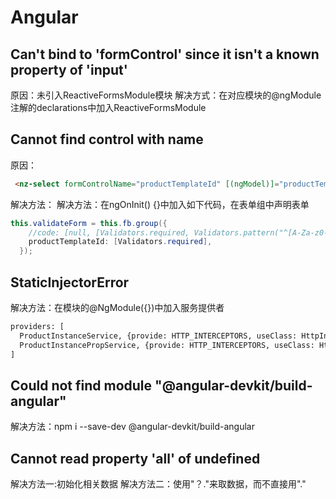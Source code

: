 # Angular

## Can't bind to 'formControl' since it isn't a known property of 'input'
原因：未引入ReactiveFormsModule模块
解决方式：在对应模块的@ngModule注解的declarations中加入ReactiveFormsModule

##  Cannot find control with name
  原因：

  ```html
   <nz-select formControlName="productTemplateId" [(ngModel)]="productTemplateId">
  ```
  解决方法： 解决方法：在ngOnInit() {}中加入如下代码，在表单组中声明表单
  ```java
  this.validateForm = this.fb.group({
      //code: [null, [Validators.required, Validators.pattern("^[A-Za-z0-9\-]+$"), Validators.maxLength(36)]],
      productTemplateId: [Validators.required],
    });
  ```
## StaticInjectorError
  解决方法：在模块的@NgModule({})中加入服务提供者

  ```html
  providers: [
    ProductInstanceService, {provide: HTTP_INTERCEPTORS, useClass: HttpInterceptorService, multi: true},
    ProductInstancePropService, {provide: HTTP_INTERCEPTORS, useClass: HttpInterceptorService, multi: true}
  ]
  ```

## Could not find module "@angular-devkit/build-angular"
解决方法：npm i --save-dev @angular-devkit/build-angular

## Cannot read property 'all' of undefined
解决方法一:初始化相关数据
解决方法二：使用"？."来取数据，而不直接用"."


